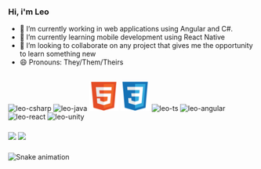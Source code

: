 ### Hi, i'm Leo

- 🔭 I’m currently working in web applications using Angular and C#.
- 🌱 I’m currently learning mobile development using React Native
- 👯 I’m looking to collaborate on any project that gives me the opportunity to learn something new
- 😄 Pronouns: They/Them/Theirs

<div style="display: inline_block"><br>
  <img alt="leo-csharp" height="60" width="60" src="https://cdn.jsdelivr.net/gh/devicons/devicon/icons/csharp/csharp-original.svg" />
  <img alt="leo-java" height="60" width="60" src="https://cdn.jsdelivr.net/gh/devicons/devicon/icons/java/java-original.svg" />    
  <img alt="leo-html5" height="60" width="60" src="https://raw.githubusercontent.com/devicons/devicon/master/icons/html5/html5-original.svg">
  <img alt="leo-css3" height="60" width="60" src="https://raw.githubusercontent.com/devicons/devicon/master/icons/css3/css3-original.svg">
  <img alt="leo-ts" height="60" width="60" src="https://cdn.jsdelivr.net/gh/devicons/devicon/icons/typescript/typescript-original.svg" />
  <img alt="leo-angular" height="60" width="60" src="https://cdn.jsdelivr.net/gh/devicons/devicon/icons/angularjs/angularjs-original.svg" />
  <img alt="leo-react" height="60" width="60" src="https://cdn.jsdelivr.net/gh/devicons/devicon/icons/react/react-original.svg" />
  <img alt="leo-unity" height="60" width="60" src="https://cdn.jsdelivr.net/gh/devicons/devicon/icons/unity/unity-original.svg" />
</div>

###

<div>
  <a href="https://instagram.com/lpvlnc" target="_blank"><img src="https://img.shields.io/badge/-Instagram-%23E4405F?style=for-the-badge&logo=instagram&logoColor=white" target="_blank"></a>
  <a href="https://www.linkedin.com/in/lpvalenca" target="_blank"><img src="https://img.shields.io/badge/-LinkedIn-%230077B5?style=for-the-badge&logo=linkedin&logoColor=white" target="_blank"></a> 
</div>

###

![Snake animation](https://github.com/lpvlnc/lpvlnc/blob/output/github-contribution-grid-snake.svg)
